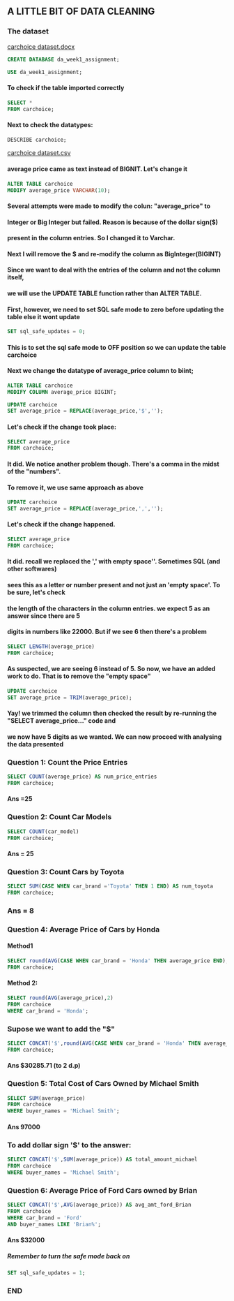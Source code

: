 ## A LITTLE BIT OF DATA CLEANING 
### The dataset

[carchoice dataset.docx](https://github.com/Okonkwosolomon1/Some-data-cleaning-fun/files/14067889/carchoice.dataset.docx)

```sql
CREATE DATABASE da_week1_assignment;
```
```sql
USE da_week1_assignment;
```
#### To check if the table imported correctly
```sql
SELECT *
FROM carchoice;
```
#### Next to check the datatypes:
```sql
DESCRIBE carchoice;
```
[carchoice dataset.csv](https://github.com/Okonkwosolomon1/Some-data-cleaning-fun/files/14067540/carchoice.dataset.csv)

#### average price came as text instead of BIGNIT. Let's change it

```sql
ALTER TABLE carchoice
MODIFY average_price VARCHAR(10);
```
#### Several attempts were made to modify the colun: "average_price" to
#### Integer or Big Integer but failed. Reason is because of the dollar sign($)
#### present in the column entries. So I changed it to Varchar.
#### Next I will remove the $ and re-modify the column as BigInteger(BIGINT)

#### Since we want to deal with the entries of the column and not the column itself,
#### we will use the UPDATE TABLE function rather than ALTER TABLE.

#### First, however, we need to set SQL safe mode to zero before updating the table else it wont update

```sql
SET sql_safe_updates = 0;
```
#### This is to set the sql safe mode to OFF position so we can update the table carchoice
#### Next we change the datatype of average_price column to biint;
```sql
ALTER TABLE carchoice
MODIFY COLUMN average_price BIGINT;
```
```sql
UPDATE carchoice
SET average_price = REPLACE(average_price,'$','');
```
#### Let's check if the change took place:
```sql
SELECT average_price
FROM carchoice;
```
#### It did. We notice another problem though. There's a comma in the midst of the "numbers". 
#### To remove it, we use same approach as above
```sql
UPDATE carchoice
SET average_price = REPLACE(average_price,',','');
```
#### Let's check if the change happened.
```sql
SELECT average_price
FROM carchoice;
```
#### It did. recall we replaced the ',' with empty space''. Sometimes SQL (and other softwares)
#### sees this as a letter or number present and not just an 'empty space'. To be sure, let's check
#### the length of the characters in the column entries. we expect 5 as an answer since there are 5
#### digits in numbers like 22000. But if we see 6 then there's a problem
```sql
SELECT LENGTH(average_price)
FROM carchoice;
```
#### As suspected, we are seeing 6 instead of 5. So now, we have an added work to do. That is to remove the "empty space"
```sql
UPDATE carchoice
SET average_price = TRIM(average_price);
```
#### Yay! we trimmed the column then checked the result by re-running the "SELECT average_price..." code and 
#### we now have 5 digits as we wanted. We can now proceed with analysing the data presented

### Question 1: Count the Price Entries
```sql
SELECT COUNT(average_price) AS num_price_entries
FROM carchoice;
```
#### Ans =25

### Question 2: Count Car Models
```sql
SELECT COUNT(car_model)
FROM carchoice;
```
#### Ans = 25

### Question 3: Count Cars by Toyota
```sql
SELECT SUM(CASE WHEN car_brand ='Toyota' THEN 1 END) AS num_toyota
FROM carchoice;
```
### Ans = 8

### Question 4: Average Price of Cars by Honda
#### Method1
```sql
SELECT round(AVG(CASE WHEN car_brand = 'Honda' THEN average_price END),2) AS avg_price_honda
FROM carchoice;
```
#### Method 2:
```sql
SELECT round(AVG(average_price),2)
FROM carchoice
WHERE car_brand = 'Honda';
```
### Supose we want to add the "$"
```sql
SELECT CONCAT('$',round(AVG(CASE WHEN car_brand = 'Honda' THEN average_price END),2)) AS avg_price_honda
FROM carchoice;
```
#### Ans $30285.71 (to 2 d.p)

### Question 5: Total Cost of Cars Owned by Michael Smith
```sql
SELECT SUM(average_price)
FROM carchoice
WHERE buyer_names = 'Michael Smith';
```
#### Ans 97000
### To add dollar sign '$' to the answer:
```sql
SELECT CONCAT('$',SUM(average_price)) AS total_amount_michael
FROM carchoice
WHERE buyer_names = 'Michael Smith';
```

### Question 6: Average Price of Ford Cars owned by Brian
```sql
SELECT CONCAT('$',AVG(average_price)) AS avg_amt_ford_Brian
FROM carchoice
WHERE car_brand = 'Ford'
AND buyer_names LIKE 'Brian%';
```
#### Ans $32000

##### Remember to turn the safe mode back on
```sql
SET sql_safe_updates = 1;
```

### END


